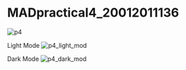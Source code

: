 # MADpractical4_20012011136

![p4](https://user-images.githubusercontent.com/110655668/189539386-faff7c46-4053-45d4-8682-18d1c37a4ea6.png)

Light Mode
![p4_light_mod](https://user-images.githubusercontent.com/110655668/189539184-ad6d6833-4e8c-4c51-b3b2-c3053e92517f.png)

Dark Mode
![p4_dark_mod](https://user-images.githubusercontent.com/110655668/189539191-5e5470a9-17b4-4147-b108-9b4bf19f1391.png)
